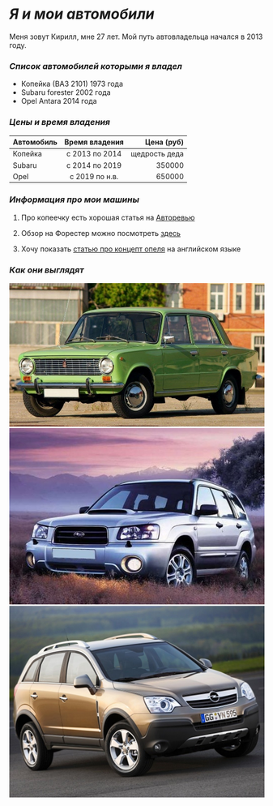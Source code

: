 # _Я и мои автомобили_

Меня зовут Кирилл, мне 27 лет. Мой путь автовладельца начался в 2013 году.

### _Список автомобилей которыми я владел_

* Копейка (ВАЗ 2101) 1973 года
* Subaru forester 2002 года
* Opel Antara 2014 года

### _Цены и время владения_

|  Автомобиль   | Время владения  |     Цена (руб)|
|:------------- |:---------------:| -------------:|
| Копейка       | с 2013 по 2014  | щедрость деда |
| Subaru        | с 2014 по 2019  |       350000  |
| Opel          | с 2019 по н.в.  |       650000  |

### _Информация про мои машины_

1. Про копеечку есть хорошая статья на [Авторевью][1]

[1]:https://autoreview.ru/articles/primeryaem-na-sebya/vaz-2101 "ссылка тут"

2. Обзор на Форестер можно посмотреть [здесь][2]

[2]:https://autoportal.pro/otzyvy/obzor-subaru-forester-2 "ссылка тут"

3. Хочу показать [статью про концепт опеля][3] на английском языке

[3]:https://www.conceptcarz.com/vehicle/z10168/opel-antara-gtc.aspx "ссылка тут"

### _Как они выглядят_

![Фотка копеечки](img/^2.jpg)
![Фотка субы](img/^1.jpg)
![Фотка орла](img/^3.jpg)
